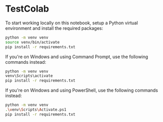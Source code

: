 # TestColab

To start working locally on this notebook, setup a Python virtual environment and install the required packages:
```bash
python -m venv venv
source venv/bin/activate
pip install -r requirements.txt
```
If you're on Windows and using Command Prompt, use the following commands instead:
```bash
python -m venv venv
venv\Scripts\activate
pip install -r requirements.txt
```
If you're on Windows and using PowerShell, use the following commands instead:
```bash
python -m venv venv
.\venv\Scripts\Activate.ps1
pip install -r requirements.txt
```
